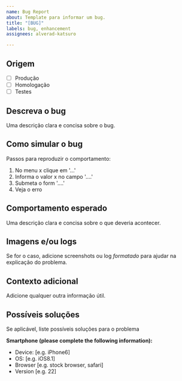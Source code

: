 ```yaml
---
name: Bug Report
about: Template para informar um bug.
title: "[BUG]"
labels: bug, enhancement
assignees: alverad-katsuro

---
```


## Origem

- [ ] Produção
- [ ] Homologação
- [ ] Testes

## Descreva o bug

Uma descrição clara e concisa sobre o bug.

## Como simular o bug

Passos para reproduzir o comportamento:
1. No menu x clique em '...'
2. Informa o valor x no campo '....'
3. Submeta o form '....'
4. Veja o erro

## Comportamento esperado

Uma descrição clara e concisa sobre o que deveria acontecer.

## Imagens e/ou logs
Se for o caso, adicione screenshots ou log *formatado* para ajudar na explicação do problema.

## Contexto adicional

Adicione qualquer outra informação útil.

## Possíveis soluções

Se aplicável, liste possíveis soluções para o problema

**Smartphone (please complete the following information):**
 - Device: [e.g. iPhone6]
 - OS: [e.g. iOS8.1]
 - Browser [e.g. stock browser, safari]
 - Version [e.g. 22]
